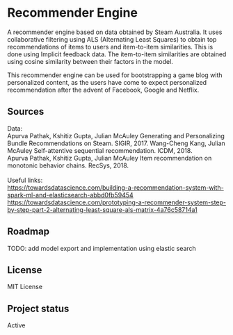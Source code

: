 # Recommender Engine

A recommender engine based on data obtained by Steam Australia. It uses collaborative filtering using ALS (Alternating Least Squares) to obtain top recommendations of items to users and item-to-item similarities. This is done using Implicit feedback data. The item-to-item similarities are obtained using cosine similarity between their factors in the model.

This recommender engine can be used for bootstrapping a game blog with personalized content, as the users have come to expect personalized recommendation after the advent of Facebook, Google and Netflix.

## Sources
Data: <br>
Apurva Pathak, Kshitiz Gupta, Julian McAuley Generating and Personalizing Bundle Recommendations on Steam. SIGIR, 2017.
Wang-Cheng Kang, Julian McAuley Self-attentive sequential recommendation. ICDM, 2018. <br>
Apurva Pathak, Kshitiz Gupta, Julian McAuley Item recommendation on monotonic behavior chains. RecSys, 2018. <br> <br>
Useful links: <br>
https://towardsdatascience.com/building-a-recommendation-system-with-spark-ml-and-elasticsearch-abbd0fb59454
https://towardsdatascience.com/prototyping-a-recommender-system-step-by-step-part-2-alternating-least-square-als-matrix-4a76c58714a1



## Roadmap
TODO: add model export and implementation using elastic search

## License
MIT License

## Project status
Active

